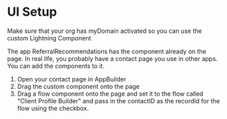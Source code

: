 # UI Setup

Make sure that your org has myDomain activated so you can use the custom Lightning Component

The app ReferralRecommendations has the component already on the page. In real life, you probably have a contact page you use in other apps. You can add the components to it.

1. Open your contact page in AppBuilder
2. Drag the custom component onto the page
3. Drag a flow component onto the page and set it to the flow called "Client Profile Builder" and pass in the contactID as the recordId for the flow using the checkbox.
